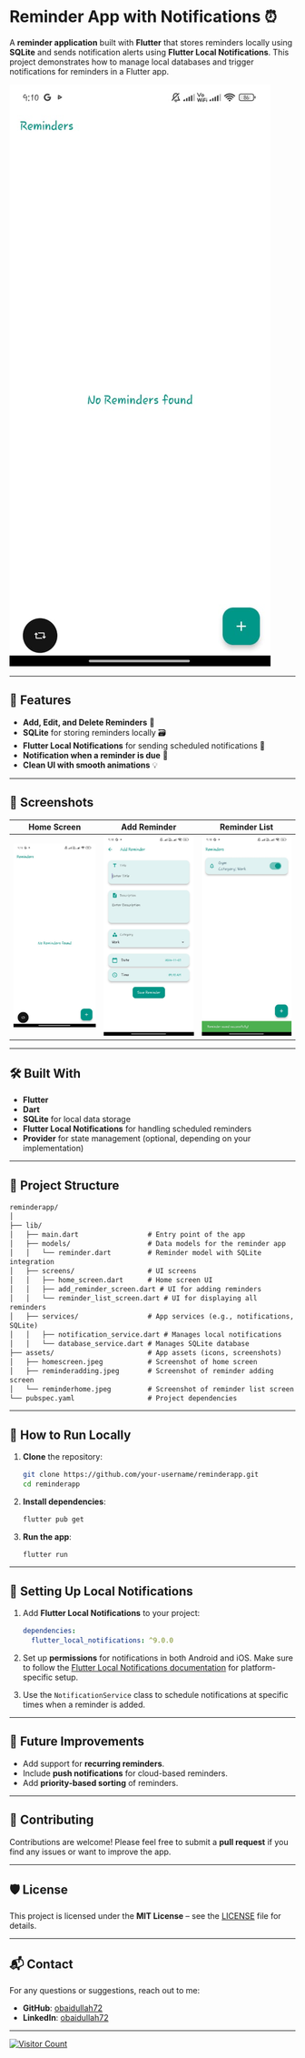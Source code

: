 # Reminder App with Notifications ⏰

A **reminder application** built with **Flutter** that stores reminders locally using **SQLite** and sends notification alerts using **Flutter Local Notifications**. This project demonstrates how to manage local databases and trigger notifications for reminders in a Flutter app.

![Home Screen](assets/homescreen.jpeg)

---

## 🚀 Features
- **Add, Edit, and Delete Reminders** 📝  
- **SQLite** for storing reminders locally 🗃️  
- **Flutter Local Notifications** for sending scheduled notifications 📅  
- **Notification when a reminder is due** 🔔  
- **Clean UI with smooth animations** 💡

---

## 📸 Screenshots

| Home Screen      | Add Reminder       | Reminder List       |
|------------------|--------------------|---------------------|
| ![Home Screen](assets/homescreen.jpeg) | ![Add Reminder](assets/reminderadding.jpeg) | ![Reminder List](assets/reminderhome.jpeg) |

---

## 🛠️ Built With
- **Flutter**  
- **Dart**  
- **SQLite** for local data storage  
- **Flutter Local Notifications** for handling scheduled reminders  
- **Provider** for state management (optional, depending on your implementation)

---

## 📂 Project Structure
```plaintext
reminderapp/
│
├── lib/
│   ├── main.dart                 # Entry point of the app
│   ├── models/                   # Data models for the reminder app
│   │   └── reminder.dart         # Reminder model with SQLite integration
│   ├── screens/                  # UI screens
│   │   ├── home_screen.dart      # Home screen UI
│   │   ├── add_reminder_screen.dart # UI for adding reminders
│   │   └── reminder_list_screen.dart # UI for displaying all reminders
│   ├── services/                 # App services (e.g., notifications, SQLite)
│   │   ├── notification_service.dart # Manages local notifications
│   │   └── database_service.dart # Manages SQLite database
├── assets/                       # App assets (icons, screenshots)
│   ├── homescreen.jpeg           # Screenshot of home screen
│   ├── reminderadding.jpeg       # Screenshot of reminder adding screen
│   └── reminderhome.jpeg         # Screenshot of reminder list screen
└── pubspec.yaml                  # Project dependencies
```

---

## 🚀 How to Run Locally
1. **Clone** the repository:
   ```bash
   git clone https://github.com/your-username/reminderapp.git
   cd reminderapp
   ```

2. **Install dependencies**:
   ```bash
   flutter pub get
   ```

3. **Run the app**:
   ```bash
   flutter run
   ```

---

## 🔔 Setting Up Local Notifications
1. Add **Flutter Local Notifications** to your project:
   ```yaml
   dependencies:
     flutter_local_notifications: ^9.0.0
   ```

2. Set up **permissions** for notifications in both Android and iOS. Make sure to follow the [Flutter Local Notifications documentation](https://pub.dev/packages/flutter_local_notifications) for platform-specific setup.

3. Use the `NotificationService` class to schedule notifications at specific times when a reminder is added.

---

## 🌟 Future Improvements
- Add support for **recurring reminders**.  
- Include **push notifications** for cloud-based reminders.  
- Add **priority-based sorting** of reminders.

---

## 🤝 Contributing
Contributions are welcome! Please feel free to submit a **pull request** if you find any issues or want to improve the app.

---

## 🛡️ License
This project is licensed under the **MIT License** – see the [LICENSE](LICENSE) file for details.

---

## 📬 Contact
For any questions or suggestions, reach out to me:

- **GitHub**: [obaidullah72](https://github.com/obaidullah72/)
- **LinkedIn**: [obaidullah72](https://www.linkedin.com/in/obaidullah72/)

---

[![Visitor Count](https://visitcount.itsvg.in/api?id=obaidullah72&label=Profile%20Views&color=1&icon=5&pretty=true)](https://visitcount.itsvg.in)

